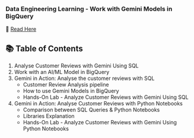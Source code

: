 ### Data Engineering Learning - Work with Gemini Models in BigQuery

📘 <a href="https://fern-stop-81f.notion.site/Working-with-Gemini-Models-with-BigQuery-1ec13f9f5c0380f7a656d9f1b6b877fa?pvs=74"> Read Here</a>

## 📚 Table of Contents
<ol>
  <li> Analyse Customer Reviews with Gemini Using SQL</li>
  <li> Work with an AI/ML Model in BigQuery</li>
  <li>
    Gemini in Action: Analyse the customer reviews with SQL
    <ul>
      <li>Customer Review Analysis pipeline</li>
      <li>How to use Gemini Models in BigQuery</li>
      <li>Hands-On Lab - Analyze Customer Reviews with Gemini Using SQL</li>
    </ul>
  </li>
  <li>
    Gemini in Action: Analyse Customer Reviews with Python Notebooks
    <ul>
      <li>Comparison between SQL Queries & Python Notebooks</li>
      <li>Libraries Explanation </li>
      <li>Hands-On Lab - Analyze Customer Reviews with Gemini Using Python Notebooks</li>
    </ul>
  </li>
</ol>

